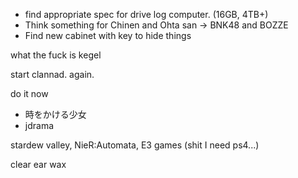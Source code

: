 - find appropriate spec for drive log computer. (16GB, 4TB+)
- Think something for Chinen and Ohta san -> BNK48 and BOZZE
- Find new cabinet with key to hide things

what the fuck is kegel

start clannad. again.

do it now
- 時をかける少女
- jdrama

stardew valley, 
NieR:Automata,
E3 games (shit I need ps4...)

clear ear wax
